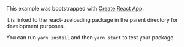 This example was bootstrapped with [Create React App](https://github.com/facebook/create-react-app).

It is linked to the react-useloading package in the parent directory for development purposes.

You can run `yarn install` and then `yarn start` to test your package.
